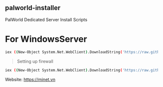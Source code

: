 ## palworld-installer
PalWorld Dedicated Server Install Scripts
# For WindowsServer
```bash
iex ((New-Object System.Net.WebClient).DownloadString('https://raw.githubusercontent.com/Minet-Cloud/palworld-installer/main/Palinstall.ps1'))
```
> Setting up firewall
```bash
iex ((New-Object System.Net.WebClient).DownloadString('https://raw.githubusercontent.com/Minet-Cloud/palworld-installer/main/PalFirewall.ps1'))
```
Website: https://minet.vn
